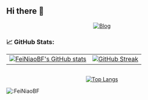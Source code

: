 ## Hi there 👋

<div id="title" align=center>
  
[![Blog](https://img.shields.io/badge/Hi-Blog-yello)]([https://www.zhihu.com/people/o4ze4r](https://yeekox.netlify.app/))

</div>


### 📈 GitHub Stats:

<div id="title" align=center>
  
|                                                                                                                                         |                                                                                                                        |
|-----------------------------------------------------------------------------------------------------------------------------------------|---------------------------------------------------------------------------------------------------------------------------|
|  [![FeiNiaoBF's GitHub stats](https://github-readme-stats.vercel.app/api?username=FeiNiaoBF&show_icons=true&theme=merko&hide_border=true)](https://github.com/FeiNiaoBF/github-readme-stats)   |    [![GitHub Streak](https://github-readme-streak-stats.herokuapp.com?user=FeiNiaoBF&theme=merko&hide_border=true)](https://git.io/streak-stats)   |  

## 
[![Top Langs](https://github-readme-stats.vercel.app/api/top-langs/?username=FeiNiaoBF&layout=donut&theme=merko&hide_border=true)](https://github.com/anuraghazra/github-readme-stats) 

</div>






![:FeiNiaoBF](https://count.getloli.com/get/@:FeiNiaoBF?theme=gelbooru)

